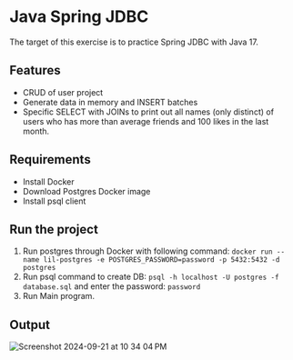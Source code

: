 # Java Spring JDBC
The target of this exercise is to practice Spring JDBC with Java 17.

## Features
- CRUD of user project
- Generate data in memory and INSERT batches
- Specific SELECT with JOINs to print out all names (only distinct) of users who has more than average friends and 100 likes in the last month.

## Requirements
- Install Docker
- Download Postgres Docker image
- Install psql client

## Run the project
1. Run postgres through Docker with following command: `docker run --name lil-postgres -e POSTGRES_PASSWORD=password -p 5432:5432 -d postgres`
2. Run psql command to create DB: `psql -h localhost -U postgres -f database.sql` and enter the password: `password`
3. Run Main program.

## Output
![Screenshot 2024-09-21 at 10 34 04 PM](https://github.com/user-attachments/assets/b398a207-db88-4899-87f5-3d25f2081eb7)
